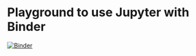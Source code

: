 # Playground to use Jupyter with Binder

[![Binder](https://mybinder.org/badge_logo.svg)](https://mybinder.org/v2/gh/wjforero/jupyter/master)
